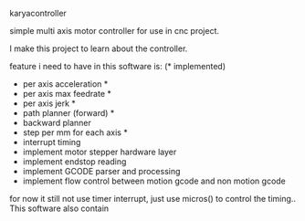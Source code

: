 karyacontroller

simple multi axis motor controller for use in cnc project.

I make this project to learn about the controller.

feature i need to have in this software is: (* implemented)
- per axis acceleration *
- per axis max feedrate *
- per axis jerk  *
- path planner (forward) *
- backward planner
- step per mm for each axis *
- interrupt timing
- implement motor stepper hardware layer
- implement endstop reading
- implement GCODE parser and processing
- implement flow control between motion gcode and non motion gcode


for now it still not use timer interrupt, just use micros() to control the timing..
This software also contain
